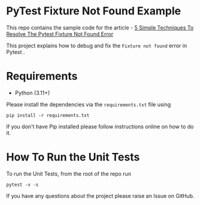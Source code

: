 # PyTest Fixture Not Found Example

This repo contains the sample code for the article - [5 Simple Techniques To Resolve The Pytest Fixture Not Found Error](https://pytest-with-eric.com/introduction/pytest-fixture-not-found/)

This project explains how to debug and fix the `Fixture not found` error in Pytest .

# Requirements
* Python (3.11+)

Please install the dependencies via the `requirements.txt` file using 
```commandline
pip install -r requirements.txt
```
If you don't have Pip installed please follow instructions online on how to do it.

# How To Run the Unit Tests
To run the Unit Tests, from the root of the repo run
```commandline
pytest -v -s
```

If you have any questions about the project please raise an Issue on GitHub. 